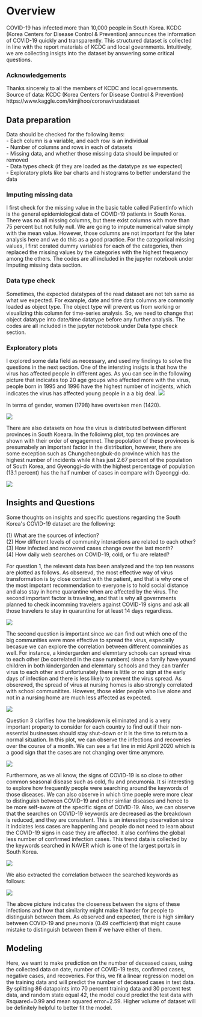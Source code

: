 <!DOCTYPE html>
<html>
<body>

<h1>Overview</h1>
COVID-19 has infected more than 10,000 people in South Korea. KCDC (Korea Centers for Disease Control & Prevention) announces the information of COVID-19 quickly and transparently. This structured dataset is collected in line with the report materials of KCDC and local governments. Intuitively, we are collecting insigts into the dataset by answering some critical questions.

<h3>Acknowledgements</h3>
Thanks sincerely to all the members of KCDC and local governments.
Source of data: KCDC (Korea Centers for Disease Control & Prevention)
https://www.kaggle.com/kimjihoo/coronavirusdataset

<h2>Data preparation</h2>
Data should be checked for the following items:
<br />
 - Each column is a variable, and each row is an individual
 <br />
 - Number of columns and rows in each of datasets
 <br />
 - Missing data, and whether those missing data should be imputed or removed
 <br />
 - Data types check (if they are loaded as the datatype as we expected)
 <br />
 - Exploratory plots like bar charts and histograms to better understand the data
 <br />

 <h3>Imputing missing data</h3>
I first check for the missing value in the basic table called PatientInfo which is the general epidemiological data of COVID-19 patients in South Korea. There was no all missing columns, but there exist columns with more than 75 percent but not fully null. We are going to impute numerical value simply with the mean value. However, those columns are not important for the later analysis here and we do this as a good practice. For the categorical missing values, I first cerated dummy variables for each of the categories, then replaced the missing values by the categories with the highest frequency among the others. The codes are all included in the jupyter notebook under Imputing missing data section.  

<h3> Data type check </h3>
Sometimes, the expected datatypes of the read dataset are not teh same as what we expected. For example, date and time data columns are commonly loaded as object type. The object type will prevent us from working or visualizing this column for time-series analysis. So, we need to change that object datatype into date/time datatype before any further analysis. The codes are all included in the jupyter notebook under Data type check section.   

<h3> Exploratory plots </h3>
I explored some data field as necessary, and used my findings to solve the questions in the next section.
One of the intersting insigts is that how the virus has affected people in different ages. As you can see in the following picture that indicates top 20 age groups who affected more with the virus, people born in 1995 and 1996 have the highest number of incidents, which indicates the virus has affected young people in a a big deal.

<img src="plots/birth.png" class="center">

In terms of gender, women (1798) have overtaken men (1420).

<img src="plots/gender.png" class="center">

There are also datasets on how the virus is distributed between different provinces in South Koeara. In the folloiwng plot, top ten provinces are shown with their order of engagemnet. The popolation of these provinces is presumabely an important factor in the distribution, however, there are some exception such as Chungcheongbuk-do province which has the highest number of incidents while it has just 2.67 percent of the population of South Korea, and Gyeonggi-do with the highest percentage of population (13.1 percent) has the half number of cases in compare with Gyeonggi-do.   

<img src="plots/province.png" class="center">

<h2>Insights and Questions</h2>
Some thoughts on insights and specific questions regarding the South Korea's COVID-19 dataset are the following:  

<p>
(1) What are the sources of infection? 
<br />
(2) How different levels of community interactions are related to each other? 
<br />
(3) How infected and recovered cases change over the last month?
<br />
(4) How daily web searches on COVID-19, cold, or flu are related?
<br />
</p>

For question 1, the relevant data has been analyzed and the top ten reasons are plotted as follows. As obserevd, the most effective way of virus transformation is by close contact with the patient, and that is why one of the most impotant recommendation to everyone is to hold social distance and also stay in home quarantine when are affected by the virus. The second important factor is traveling, and that is why all governments planned to check incomming travelers against COVID-19 signs and ask all those travelers to stay in quarantine for at least 14 days regardless.

<img src="plots/reasons.png" class="center">

The second question is important since we can find out which one of the big communities were more effective to spread the virus, especially becasue we can explore the correlation between different comminities as well. For instance, a kindergarden and elemntary schools can spread virus to each other (be correlated in the case numbers) since a family have yound children in both kindergarden and elemntary schools and they can tranfer virus to each other and unfortunately there is little or no sign at the early days of infection and there is less likely to prevent the virus spread. As obsereved, the spread of virus at nursing homes is also strongly correlated with school communitites. However, those elder people who live alone and not in a nursing home are much less affected as expected.

<img src="plots/community.png" class="center">

Question 3 clarifies how the breakdown is eliminated and is a very important property to consider for each country to find out if their non-essential businesses should stay shut-down or it is the time to return to a normal situation. In this plot, we can observe the infections and recoveries over the course of a month. We can see a flat line in mid April 2020 which is a good sign that the cases are not changing over time anymore.

<img src="plots/status_time.png" class="center">

Furthermore, as we all know, the signs of COVID-19 is so close to other common seasonal disease such as cold, flu and pneumonia. It si interesting to explore how frequently people were searching around the keywords of those diseases. We can also observe in which time poeple were more clear to distinguish between COVID-19 and other simliar diseases and hence to be more self-aware of the specific signs of COVID-19. Also, we can observe that the searches on COVID-19 keywords are decreased as the breakdown is reduced, and they are consistent. This is an interesting observation since it indciates less cases are happening and people do not need to learn about the COVID-19 signs in case they are affected. It also confrims the global less number of confirmed infection cases. This trend data is collected by the keywords searched in NAVER which is one of the largest portals in South Korea.

<img src="plots/search_time.png" class="center">

We also extracted the correlation between the searched keywords as follows:

<img src="plots/search.png" class="center">

The above picture indicates the closeness between the signs of these infections and how that similarity might make it harder for people to distinguish between them. As observed and expected, there is high similary between COVID-19 and pneumonia (0.49 coefficient) that might cause mistake to distinguish between them if we have either of them.  


<h2>Modeling</h2>

Here, we want to make prediction on the number of deceased cases, using the collected data on date, number of COVID-19 tests, confirmed cases, negative cases, and recoveries. For this, we fit a linear regression model on the training data and will predict the number of deceased cases in test data. By splitting 86 datapoints into 70 percent training data and 30 percent test data, and random state equal 42, the model could predict the test data with Rsquared=0.99 and mean squared error=2.59. Higher volume of dataset will be definitely helpful to better fit the model. 


</body>
</html>

